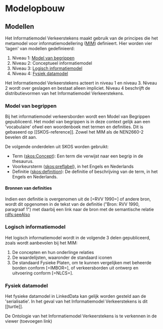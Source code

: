 # Modelopbouw


## Modellen
Het Informatiemodel Verkeerstekens maakt gebruik van de principes die het metamodel voor informatiemodellering ([MIM](https://docs.geostandaarden.nl/mim/def-st-mim-20201023/#typen-informatiemodellen)) definieert. Hier worden vier 'lagen' van modellen gedefinieerd:

1. Niveau 1: [Model van begrippen](#model-van-begrippen)
2. Niveau 2: Conceptueel informatiemodel
3. Niveau 3: [Logisch informatiemodel](#logisch-informatiemodel)
4. Niveau 4: [Fysiek datamodel](fysiek-datamodel)

Het Informatiemodel Verkeerstekens acteert in niveau 1 en niveau 3. Niveau 2 wordt over geslagen en bestaat alleen impliciet. Niveau 4 beschrijft de distributievormen van het Informatiemodel Verkeerstekens.

### Model van begrippen
Bij het informatiemodel verkeersborden wordt een Model van Begrippen gepubliceerd.
Het model van begrippen is in deze context gelijk aan een 'vocabulaire' ofwel een woordenboek met termen en definities.  Dit is gebaseerd op [[SKOS-reference]]. Zowel het MIM als de NEN2660-2 bevelen dit aan. 

De volgende onderdelen uit SKOS worden gebruikt:

* Term ([skos:Concept](https://www.w3.org/2004/02/skos/core#Concept)): Een term die verwijst naar een begrip in de thesaurus.
* Voorkeursterm ([skos:preflabel](https://www.w3.org/2004/02/skos/core#prefLabel)), in het Engels en Nederlands
* Definitie ([skos:definition](https://www.w3.org/2004/02/skos/core#definition)): De definitie of beschrijving van de term, in het Engels en Nederlands.


#### Bronnen van definities

Indien een definitie is overgenomen uit de [=RVV 1990=] of andere bron, wordt dit opgenomen in de tekst van de definitie ("Bron: RVV 1990, paragraaf 1") met daarbij een link naar de bron met de semantische relatie [rdfs:seeAlso](https://www.w3.org/TR/rdf-schema/#ch_seealso)


### Logisch informatiemodel

Het logisch informatiemodel wordt in de volgende 3 delen gepubliceerd, zoals wordt aanbevolen bij het MIM:

1. De concepten en hun onderlinge relaties
2. De waardelijsten, waaronder de standaard iconen
3. De standaard Fysieke Platen, om te kunnen vergelijken met beheerde borden conform [=IMBOR=], of verkeersborden uit ontwerp en uitvoering conform [=NLCS=].


### Fysiek datamodel
Het fysieke datamodel in LinkedData kan gelijk worden gesteld aan de 'serialisatie'. In het geval van het Informatiemodel Verkeerstekens is dit [[turtle]].

De Ontologie van het Informatiemodel Verkeerstekens is te verkennen in de viewer (toevoegen link)














